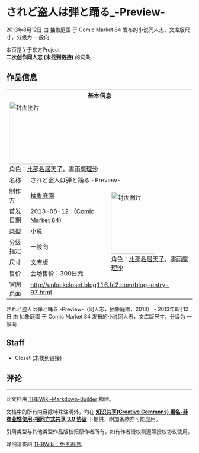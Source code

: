 # されど盗人は弾と踊る_-Preview-

<!-- source html: G:\repos\THBWiki-Markdown-Builder\THBWikiMarkdown\Temp\main\8\86\ns0%3A%E3%81%95%E3%82%8C%E3%81%A9%E7%9B%97%E4%BA%BA%E3%81%AF%E5%BC%BE%E3%81%A8%E8%B8%8A%E3%82%8B_-Preview-.html -->

2013年8月12日 由 抽象庭園 于 Comic Market 84 发布的小说同人志，文库版尺寸，分级为 一般向

本页是关于东方Project  
 **二次创作同人志 (未找到链接)** 的词条

## 作品信息

<table><tbody><tr><th colspan="3">基本信息</th></tr><tr><td class="cover-artwork-mobile" colspan="2"><a href="./文件-されど盗人は弾と踊る_-Preview-封面.png.md" class="image" title="封面图片"><img alt="封面图片" src="https://upload.thwiki.cc/thumb/8/8f/%E3%81%95%E3%82%8C%E3%81%A9%E7%9B%97%E4%BA%BA%E3%81%AF%E5%BC%BE%E3%81%A8%E8%B8%8A%E3%82%8B_-Preview-%E5%B0%81%E9%9D%A2.png/119px-%E3%81%95%E3%82%8C%E3%81%A9%E7%9B%97%E4%BA%BA%E3%81%AF%E5%BC%BE%E3%81%A8%E8%B8%8A%E3%82%8B_-Preview-%E5%B0%81%E9%9D%A2.png" decoding="async" loading="lazy" width="119" height="168" srcset="https://upload.thwiki.cc/thumb/8/8f/%E3%81%95%E3%82%8C%E3%81%A9%E7%9B%97%E4%BA%BA%E3%81%AF%E5%BC%BE%E3%81%A8%E8%B8%8A%E3%82%8B_-Preview-%E5%B0%81%E9%9D%A2.png/179px-%E3%81%95%E3%82%8C%E3%81%A9%E7%9B%97%E4%BA%BA%E3%81%AF%E5%BC%BE%E3%81%A8%E8%B8%8A%E3%82%8B_-Preview-%E5%B0%81%E9%9D%A2.png 1.5x, https://upload.thwiki.cc/thumb/8/8f/%E3%81%95%E3%82%8C%E3%81%A9%E7%9B%97%E4%BA%BA%E3%81%AF%E5%BC%BE%E3%81%A8%E8%B8%8A%E3%82%8B_-Preview-%E5%B0%81%E9%9D%A2.png/239px-%E3%81%95%E3%82%8C%E3%81%A9%E7%9B%97%E4%BA%BA%E3%81%AF%E5%BC%BE%E3%81%A8%E8%B8%8A%E3%82%8B_-Preview-%E5%B0%81%E9%9D%A2.png 2x" data-file-width="542" data-file-height="763"></a><div class="cover-char">角色：<a href="./比那名居天子.md" title="比那名居天子">比那名居天子</a>，<a href="./雾雨魔理沙.md" title="雾雨魔理沙">雾雨魔理沙</a></div></td>
</tr><tr><td class="label">名称</td><td colspan="2"> されど盗人は弾と踊る -Preview- </td></tr><tr><td class="label">制作方</td><td><a href="./抽象庭園.md" title="抽象庭園">抽象庭園</a></td><td class="cover-artwork" rowspan="6" style="min-width:168px;"><a href="./文件-されど盗人は弾と踊る_-Preview-封面.png.md" class="image" title="封面图片"><img alt="封面图片" src="https://upload.thwiki.cc/thumb/8/8f/%E3%81%95%E3%82%8C%E3%81%A9%E7%9B%97%E4%BA%BA%E3%81%AF%E5%BC%BE%E3%81%A8%E8%B8%8A%E3%82%8B_-Preview-%E5%B0%81%E9%9D%A2.png/119px-%E3%81%95%E3%82%8C%E3%81%A9%E7%9B%97%E4%BA%BA%E3%81%AF%E5%BC%BE%E3%81%A8%E8%B8%8A%E3%82%8B_-Preview-%E5%B0%81%E9%9D%A2.png" decoding="async" loading="lazy" width="119" height="168" srcset="https://upload.thwiki.cc/thumb/8/8f/%E3%81%95%E3%82%8C%E3%81%A9%E7%9B%97%E4%BA%BA%E3%81%AF%E5%BC%BE%E3%81%A8%E8%B8%8A%E3%82%8B_-Preview-%E5%B0%81%E9%9D%A2.png/179px-%E3%81%95%E3%82%8C%E3%81%A9%E7%9B%97%E4%BA%BA%E3%81%AF%E5%BC%BE%E3%81%A8%E8%B8%8A%E3%82%8B_-Preview-%E5%B0%81%E9%9D%A2.png 1.5x, https://upload.thwiki.cc/thumb/8/8f/%E3%81%95%E3%82%8C%E3%81%A9%E7%9B%97%E4%BA%BA%E3%81%AF%E5%BC%BE%E3%81%A8%E8%B8%8A%E3%82%8B_-Preview-%E5%B0%81%E9%9D%A2.png/239px-%E3%81%95%E3%82%8C%E3%81%A9%E7%9B%97%E4%BA%BA%E3%81%AF%E5%BC%BE%E3%81%A8%E8%B8%8A%E3%82%8B_-Preview-%E5%B0%81%E9%9D%A2.png 2x" data-file-width="542" data-file-height="763"></a><div class="cover-char">角色：<a href="./比那名居天子.md" title="比那名居天子">比那名居天子</a>，<a href="./雾雨魔理沙.md" title="雾雨魔理沙">雾雨魔理沙</a></div></td>
</tr><tr><td class="label">首发日期</td><td>2013-08-12&#160;（<a href="/展会作品列表?e=Comic+Market%2384">Comic Market 84</a>）</td></tr><tr><td class="label">类型</td><td>小说</td></tr><tr><td class="label">分级指定</td><td>一般向</td></tr><tr><td class="label">尺寸</td><td>文库版</td></tr><tr><td class="label">售价</td><td>会场售价：300日元</td></tr>
<tr><td class="label">官网页面</td><td colspan="2"><a rel="nofollow" class="external free" href="http://unlockcloset.blog116.fc2.com/blog-entry-97.html">http://unlockcloset.blog116.fc2.com/blog-entry-97.html</a></td></tr></tbody></table>

されど盗人は弾と踊る -Preview-（同人志，抽象庭園，2013） - 2013年8月12日 由 抽象庭園 于 Comic Market 84 发布的小说同人志，文库版尺寸，分级为 一般向

## Staff
- Closet (未找到链接)


## 评论




---

此文档由 [THBWiki-Markdown-Builder](https://github.com/Delsin-Yu/THBWiki-Markdown-Builder) 构建。

文档中的所有内容除特殊注明外，均在 [**知识共享(Creative Commons) 署名-非商业性使用-相同方式共享 3.0 协议**](https://creativecommons.org/licenses/by-sa/3.0/deed.zh-hans) 下提供，附加条款亦可能应用。

引用类型与其他类型作品版权归原作者所有，如有作者授权则遵照授权协议使用。

详细请查阅 [THBWiki：免责声明](https://thbwiki.cc/THBWiki:%E5%85%8D%E8%B4%A3%E5%A3%B0%E6%98%8E)。

